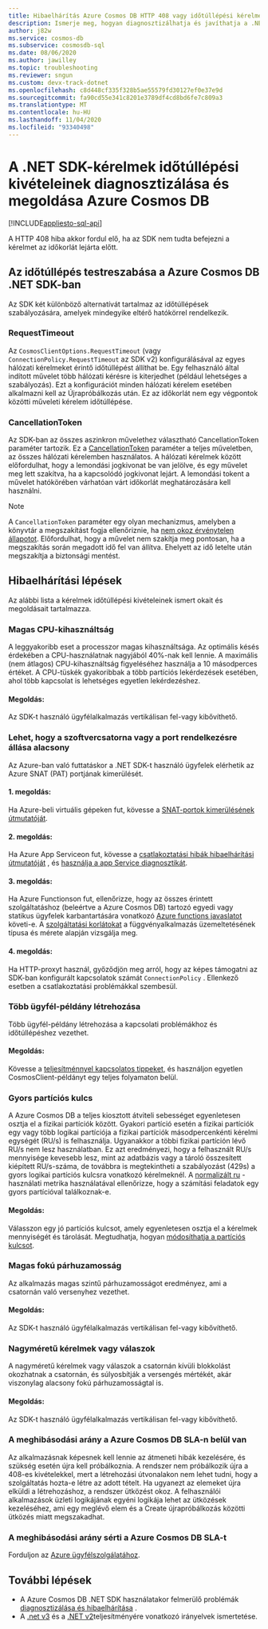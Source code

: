 ```yaml
---
title: Hibaelhárítás Azure Cosmos DB HTTP 408 vagy időtúllépési kérelmek a .NET SDK-val kapcsolatban
description: Ismerje meg, hogyan diagnosztizálhatja és javíthatja a .NET SDK-kérelmek időtúllépési kivételeit.
author: j82w
ms.service: cosmos-db
ms.subservice: cosmosdb-sql
ms.date: 08/06/2020
ms.author: jawilley
ms.topic: troubleshooting
ms.reviewer: sngun
ms.custom: devx-track-dotnet
ms.openlocfilehash: c8d448cf335f328b5ae55579fd30127ef0e37e9d
ms.sourcegitcommit: fa90cd55e341c8201e3789df4cd8bd6fe7c809a3
ms.translationtype: MT
ms.contentlocale: hu-HU
ms.lasthandoff: 11/04/2020
ms.locfileid: "93340498"
---
```

# <a name="diagnose-and-troubleshoot-azure-cosmos-db-net-sdk-request-timeout-exceptions"></a>A .NET SDK-kérelmek időtúllépési kivételeinek diagnosztizálása és megoldása Azure Cosmos DB
[!INCLUDE[appliesto-sql-api](includes/appliesto-sql-api.md)]

A HTTP 408 hiba akkor fordul elő, ha az SDK nem tudta befejezni a kérelmet az időkorlát lejárta előtt.

## <a name="customize-the-timeout-on-the-azure-cosmos-db-net-sdk"></a>Az időtúllépés testreszabása a Azure Cosmos DB .NET SDK-ban

Az SDK két különböző alternatívát tartalmaz az időtúllépések szabályozására, amelyek mindegyike eltérő hatókörrel rendelkezik.

### <a name="requesttimeout"></a>RequestTimeout

Az `CosmosClientOptions.RequestTimeout` (vagy `ConnectionPolicy.RequestTimeout` az SDK v2) konfigurálásával az egyes hálózati kérelmeket érintő időtúllépést állíthat be. Egy felhasználó által indított művelet több hálózati kérésre is kiterjedhet (például lehetséges a szabályozás). Ezt a konfigurációt minden hálózati kérelem esetében alkalmazni kell az Újrapróbálkozás után. Ez az időkorlát nem egy végpontok közötti műveleti kérelem időtúllépése.

### <a name="cancellationtoken"></a>CancellationToken

Az SDK-ban az összes aszinkron művelethez választható CancellationToken paraméter tartozik. Ez a [CancellationToken](/dotnet/standard/threading/how-to-listen-for-cancellation-requests-by-polling) paraméter a teljes műveletben, az összes hálózati kérelemben használatos. A hálózati kérelmek között előfordulhat, hogy a lemondási jogkivonat be van jelölve, és egy művelet meg lett szakítva, ha a kapcsolódó jogkivonat lejárt. A lemondási tokent a művelet hatókörében várhatóan várt időkorlát meghatározására kell használni.

> [!NOTE]
> A `CancellationToken` paraméter egy olyan mechanizmus, amelyben a könyvtár a megszakítást fogja ellenőriznie, ha [nem okoz érvénytelen állapotot](https://devblogs.microsoft.com/premier-developer/recommended-patterns-for-cancellationtoken/). Előfordulhat, hogy a művelet nem szakítja meg pontosan, ha a megszakítás során megadott idő fel van állítva. Ehelyett az idő letelte után megszakítja a biztonsági mentést.

## <a name="troubleshooting-steps"></a>Hibaelhárítási lépések
Az alábbi lista a kérelmek időtúllépési kivételeinek ismert okait és megoldásait tartalmazza.

### <a name="high-cpu-utilization"></a>Magas CPU-kihasználtság
A leggyakoribb eset a processzor magas kihasználtsága. Az optimális késés érdekében a CPU-használatnak nagyjából 40%-nak kell lennie. A maximális (nem átlagos) CPU-kihasználtság figyeléséhez használja a 10 másodperces értéket. A CPU-tüskék gyakoribbak a több partíciós lekérdezések esetében, ahol több kapcsolat is lehetséges egyetlen lekérdezéshez.

#### <a name="solution"></a>Megoldás:
Az SDK-t használó ügyfélalkalmazás vertikálisan fel-vagy kibővíthető.

### <a name="socket-or-port-availability-might-be-low"></a>Lehet, hogy a szoftvercsatorna vagy a port rendelkezésre állása alacsony
Az Azure-ban való futtatáskor a .NET SDK-t használó ügyfelek elérhetik az Azure SNAT (PAT) portjának kimerülését.

#### <a name="solution-1"></a>1. megoldás:
Ha Azure-beli virtuális gépeken fut, kövesse a [SNAT-portok kimerülésének útmutatóját](troubleshoot-dot-net-sdk.md#snat).

#### <a name="solution-2"></a>2. megoldás:
Ha Azure App Serviceon fut, kövesse a [csatlakoztatási hibák hibaelhárítási útmutatóját](../app-service/troubleshoot-intermittent-outbound-connection-errors.md#cause) , és [használja a app Service diagnosztikát](https://azure.github.io/AppService/2018/03/01/Deep-Dive-into-TCP-Connections-in-App-Service-Diagnostics.html).

#### <a name="solution-3"></a>3. megoldás:
Ha Azure Functionson fut, ellenőrizze, hogy az összes érintett szolgáltatáshoz (beleértve a Azure Cosmos DB) tartozó egyedi vagy statikus ügyfelek karbantartására vonatkozó [Azure functions javaslatot](../azure-functions/manage-connections.md#static-clients) követi-e. A [szolgáltatási korlátokat](../azure-functions/functions-scale.md#service-limits) a függvényalkalmazás üzemeltetésének típusa és mérete alapján vizsgálja meg.

#### <a name="solution-4"></a>4. megoldás:
Ha HTTP-proxyt használ, győződjön meg arról, hogy az képes támogatni az SDK-ban konfigurált kapcsolatok számát `ConnectionPolicy` . Ellenkező esetben a csatlakoztatási problémákkal szembesül.

### <a name="create-multiple-client-instances"></a>Több ügyfél-példány létrehozása
Több ügyfél-példány létrehozása a kapcsolati problémákhoz és időtúllépéshez vezethet.

#### <a name="solution"></a>Megoldás:
Kövesse a [teljesítménnyel kapcsolatos tippeket](performance-tips-dotnet-sdk-v3-sql.md#sdk-usage), és használjon egyetlen CosmosClient-példányt egy teljes folyamaton belül.

### <a name="hot-partition-key"></a>Gyors partíciós kulcs
A Azure Cosmos DB a teljes kiosztott átviteli sebességet egyenletesen osztja el a fizikai partíciók között. Gyakori partíció esetén a fizikai partíciók egy vagy több logikai partíciója a fizikai partíciók másodpercenkénti kérelmi egységét (RU/s) is felhasználja. Ugyanakkor a többi fizikai partíción lévő RU/s nem lesz használatban. Ez azt eredményezi, hogy a felhasznált RU/s mennyisége kevesebb lesz, mint az adatbázis vagy a tároló összesített kiépített RU/s-száma, de továbbra is megtekintheti a szabályozást (429s) a gyors logikai partíciós kulcsra vonatkozó kérelmeknél. A [normalizált ru](monitor-normalized-request-units.md) -használati metrika használatával ellenőrizze, hogy a számítási feladatok egy gyors partícióval találkoznak-e. 

#### <a name="solution"></a>Megoldás:
Válasszon egy jó partíciós kulcsot, amely egyenletesen osztja el a kérelmek mennyiségét és tárolását. Megtudhatja, hogyan [módosíthatja a partíciós kulcsot](https://devblogs.microsoft.com/cosmosdb/how-to-change-your-partition-key/).

### <a name="high-degree-of-concurrency"></a>Magas fokú párhuzamosság
Az alkalmazás magas szintű párhuzamosságot eredményez, ami a csatornán való versenyhez vezethet.

#### <a name="solution"></a>Megoldás:
Az SDK-t használó ügyfélalkalmazás vertikálisan fel-vagy kibővíthető.

### <a name="large-requests-or-responses"></a>Nagyméretű kérelmek vagy válaszok
A nagyméretű kérelmek vagy válaszok a csatornán kívüli blokkolást okozhatnak a csatornán, és súlyosbítják a versengés mértékét, akár viszonylag alacsony fokú párhuzamosságtal is.

#### <a name="solution"></a>Megoldás:
Az SDK-t használó ügyfélalkalmazás vertikálisan fel-vagy kibővíthető.

### <a name="failure-rate-is-within-the-azure-cosmos-db-sla"></a>A meghibásodási arány a Azure Cosmos DB SLA-n belül van
Az alkalmazásnak képesnek kell lennie az átmeneti hibák kezelésére, és szükség esetén újra kell próbálkoznia. A rendszer nem próbálkozik újra a 408-es kivételekkel, mert a létrehozási útvonalakon nem lehet tudni, hogy a szolgáltatás hozta-e létre az adott tételt. Ha ugyanezt az elemeket újra elküldi a létrehozáshoz, a rendszer ütközést okoz. A felhasználói alkalmazások üzleti logikájának egyéni logikája lehet az ütközések kezeléséhez, ami egy meglévő elem és a Create újrapróbálkozás közötti ütközés miatt megszakadhat.

### <a name="failure-rate-violates-the-azure-cosmos-db-sla"></a>A meghibásodási arány sérti a Azure Cosmos DB SLA-t
Forduljon az [Azure ügyfélszolgálatához](https://aka.ms/azure-support).

## <a name="next-steps"></a>További lépések
* A Azure Cosmos DB .NET SDK használatakor felmerülő problémák [diagnosztizálása és hibaelhárítása](troubleshoot-dot-net-sdk.md) .
* A [.net v3](performance-tips-dotnet-sdk-v3-sql.md) és a [.NET v2](performance-tips.md)teljesítményére vonatkozó irányelvek ismertetése.